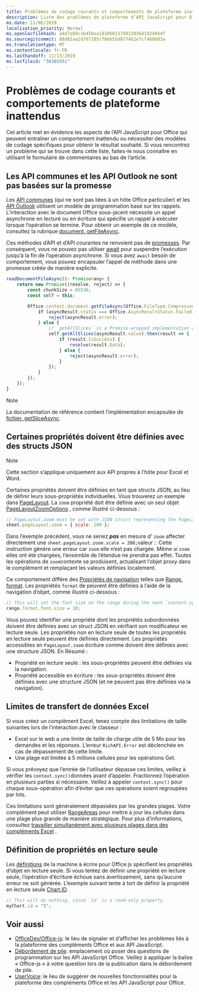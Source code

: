 ```yaml
---
title: Problèmes de codage courants et comportements de plateforme inattendus
description: Liste des problèmes de plateforme d’API JavaScript pour Office fréquemment rencontrés par les développeurs.
ms.date: 11/06/2019
localization_priority: Normal
ms.openlocfilehash: a4d7a09c1645bea181060157d933036d1924044f
ms.sourcegitcommit: 88d81aa2d707105cf0eb55d9774b2e7cf468b03a
ms.translationtype: MT
ms.contentlocale: fr-FR
ms.lasthandoff: 11/13/2019
ms.locfileid: "38301931"
---
```

# <a name="common-coding-issues-and-unexpected-platform-behaviors"></a>Problèmes de codage courants et comportements de plateforme inattendus

Cet article met en évidence les aspects de l’API JavaScript pour Office qui peuvent entraîner un comportement inattendu ou nécessiter des modèles de codage spécifiques pour obtenir le résultat souhaité. Si vous rencontrez un problème qui se trouve dans cette liste, faites-le nous connaître en utilisant le formulaire de commentaires au bas de l’article.

## <a name="common-apis-and-outlook-apis-are-not-promise-based"></a>Les API communes et les API Outlook ne sont pas basées sur la promesse

Les [API communes](/javascript/api/office) (qui ne sont pas liées à un hôte Office particulier) et les [API Outlook](/javascript/api/outlook) utilisent un modèle de programmation basé sur les rappels. L’interaction avec le document Office sous-jacent nécessite un appel asynchrone en lecture ou en écriture qui spécifie un rappel à exécuter lorsque l’opération se termine. Pour obtenir un exemple de ce modèle, consultez la rubrique [document. getFileAsync](/javascript/api/office/office.document#getfileasync-filetype--options--callback-).

Ces méthodes d’API et d’API courantes ne renvoient pas de [promesses](https://developer.mozilla.org/docs/Web/JavaScript/Reference/Global_Objects/Promise). Par conséquent, vous ne pouvez pas utiliser [await](https://developer.mozilla.org/docs/Web/JavaScript/Reference/Operators/await) pour suspendre l’exécution jusqu’à la fin de l’opération asynchrone. Si vous avez `await` besoin de comportement, vous pouvez encapsuler l’appel de méthode dans une promesse créée de manière explicite.

```js
readDocumentFileAsync(): Promise<any> {
    return new Promise((resolve, reject) => {
        const chunkSize = 65536;
        const self = this;

        Office.context.document.getFileAsync(Office.FileType.Compressed, { sliceSize: chunkSize }, (asyncResult) => {
            if (asyncResult.status === Office.AsyncResultStatus.Failed) {
                reject(asyncResult.error);
            } else {
                // `getAllSlices` is a Promise-wrapped implementation of File.getSliceAsync.
                self.getAllSlices(asyncResult.value).then(result => {
                    if (result.IsSuccess) {
                        resolve(result.Data);
                    } else {
                        reject(asyncResult.error);
                    }
                });
            }
        });
    });
}
```

> [!NOTE]
> La documentation de référence contient l’implémentation encapsulée de [fichier. getSliceAsync](/javascript/api/office/office.file#getsliceasync-sliceindex--callback-).

## <a name="some-properties-must-be-set-with-json-structs"></a>Certaines propriétés doivent être définies avec des structs JSON

> [!NOTE]
> Cette section s’applique uniquement aux API propres à l’hôte pour Excel et Word.

Certaines propriétés doivent être définies en tant que structs JSON, au lieu de définir leurs sous-propriétés individuelles. Vous trouverez un exemple dans [PageLayout](/javascript/api/excel/excel.pagelayout). La `zoom` propriété doit être définie avec un seul objet [PageLayoutZoomOptions](/javascript/api/excel/excel.pagelayoutzoomoptions) , comme illustré ci-dessous :

```js
// PageLayout.zoom must be set with JSON struct representing the PageLayoutZoomOptions object.
sheet.pageLayout.zoom = { scale: 200 };
```

Dans l’exemple précédent, vous ne seriez ***pas*** en mesure d' `zoom` affecter directement une `sheet.pageLayout.zoom.scale = 200;`valeur :. Cette instruction génère une erreur car `zoom` elle n’est pas chargée. Même si `zoom` elles ont été chargées, l’ensemble de l’étendue ne prendra pas effet. Toutes les opérations de `zoom`contexte se produisent, actualisant l’objet proxy dans le complément et remplaçant les valeurs définies localement.

Ce comportement diffère des [Propriétés de navigation](../excel/excel-add-ins-advanced-concepts.md#scalar-and-navigation-properties) telles que [Range. format](/javascript/api/excel/excel.range#format). Les propriétés `format` de peuvent être définies à l’aide de la navigation d’objet, comme illustré ci-dessous :

```js
// This will set the font size on the range during the next `content.sync()`.
range.format.font.size = 10;
```

Vous pouvez identifier une propriété dont les propriétés subordonnées doivent être définies avec un struct JSON en vérifiant son modificateur en lecture seule. Les propriétés non en lecture seule de toutes les propriétés en lecture seule peuvent être définies directement. Les propriétés accessibles en `PageLayout.zoom` écriture comme doivent être définies avec une structure JSON. En Résumé :

- Propriété en lecture seule : les sous-propriétés peuvent être définies via la navigation.
- Propriété accessible en écriture : les sous-propriétés doivent être définies avec une structure JSON (et ne peuvent pas être définies via la navigation).

## <a name="excel-data-transfer-limits"></a>Limites de transfert de données Excel

Si vous créez un complément Excel, tenez compte des limitations de taille suivantes lors de l’interaction avec le classeur :

- Excel sur le web a une limite de taille de charge utile de 5 Mo pour les demandes et les réponses. L’erreur `RichAPI.Error` est déclenchée en cas de dépassement de cette limite.
- Une plage est limitée à 5 millions cellules pour les opérations Get.

Si vous prévoyez que l’entrée de l’utilisateur dépasse ces limites, veillez à vérifier les `context.sync()`données avant d’appeler. Fractionnez l’opération en plusieurs parties si nécessaire. Veillez à appeler `context.sync()` pour chaque sous-opération afin d’éviter que ces opérations soient regroupées par lots.

Ces limitations sont généralement dépassées par les grandes plages. Votre complément peut utiliser [RangeAreas](/javascript/api/excel/excel.rangeareas) pour mettre à jour les cellules dans une plage plus grande de manière stratégique. Pour plus d’informations, consultez [travailler simultanément avec plusieurs plages dans des compléments Excel](../excel/excel-add-ins-multiple-ranges.md) .

## <a name="setting-read-only-properties"></a>Définition de propriétés en lecture seule

Les [définitions](/referencing-the-javascript-api-for-office-library-from-its-cdn.md) de la machine à écrire pour Office js spécifient les propriétés d’objet en lecture seule. Si vous tentez de définir une propriété en lecture seule, l’opération d’écriture échoue sans avertissement, sans qu’aucune erreur ne soit générée. L’exemple suivant tente à tort de définir la propriété en lecture seule [Chart.ID](/javascript/api/excel/excel.chart#id).

```js
// This will do nothing, since `id` is a read-only property.
myChart.id = "5";
```

## <a name="see-also"></a>Voir aussi

- [OfficeDev/Office-js](https://github.com/OfficeDev/office-js/issues): le lieu de signaler et d’afficher les problèmes liés à la plateforme des compléments Office et aux API JavaScript.
- [Débordement de pile](https://stackoverflow.com/questions/tagged/office-js): emplacement où poser des questions de programmation sur les API JavaScript Office. Veillez à appliquer la balise « Office-js » à votre question lors de la publication dans le débordement de pile.
- [UserVoice](https://officespdev.uservoice.com/): le lieu de suggérer de nouvelles fonctionnalités pour la plateforme des compléments Office et les API JavaScript pour Office.
